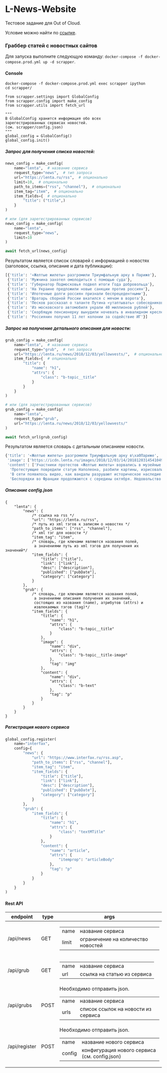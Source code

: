 # L-News-Website

Тестовое задание для Out of Cloud.

Условие можно найти по [ссылке](https://docviewer.yandex.by/view/247501341/?*=eDYcQRng1wpgyn3ZX3Tucn9xp2V7InVybCI6InlhLW1haWw6Ly8xNjc0Nzc2MTExNDI4NTMyNjEvMS4yIiwidGl0bGUiOiLQotC10YHRgtC%2B0LLQvtC1INC30LDQtNCw0L3QuNC1INC90LAg0L%2FQvtC30LjRhtC40Y4gSnVuaW9yIFB5dGhvbiBEZXZlbG9wZXIucGRmIiwidWlkIjoiMjQ3NTAxMzQxIiwieXUiOiIyNDQzNzk4NTcxNTQzNTE1OTc0Iiwibm9pZnJhbWUiOmZhbHNlLCJ0cyI6MTU0MzU5NDE1NTM5NH0%3D).

### Граббер статей с новостных сайтов

Для запуска выполните следующую команду: `docker-compose -f docker-compose.prod.yml up -d scrapper`.

#### Console

```ipython
docker-compose -f docker-compose.prod.yml exec scrapper ipython
cd scrapper/

from scrapper.settings import GlobalConfig
from scrapper.config import make_config
from scrapper.utils import fetch_url

"""
В GlobalConfig хранится информация обо всех
зарегестрированных сервисах новостей.
(см. scrapper/config.json)
"""
global_config = GlobalConfig()
global_config.init()
```

##### Запрос для получения списка новостей:

```python
news_config = make_config(
    name="lenta",  # название сервиса
    request_type="news",  # тип запроса
    url="https://lenta.ru/rss",  # опционально
    limit=10,  # опционально
    path_to_items=("rss", "channel"),  # опционально
    item_tag="item",  # опционально
    item_fields={  # опционально
        "title": ("title",)
    }
)

# или (для зарегестрированных сервисов)
news_config = make_config(
    name="lenta",
    request_type="news",
    limit=10
)

await fetch_url(news_config)
```
Результатом является список словарей с информацией о новостях
(заголовок, ссылка, описание и дата публикации):
```python
[{'title': '«Желтые жилеты» разгромили Триумфальную арку в Париже'},
 {'title': 'Мужчина захотел омолодиться с помощью суда'},
 {'title': 'Губернатор Подмосковья подвел итоги Года добровольца'},
 {'title': 'На Украине предложили новые санкции против россиян'},
 {'title': 'Ипотечные долги россиян признали беспрецедентными'},
 {'title': 'Вратарь сборной России вкатился с мячом в ворота'},
 {'title': 'Песков рассказал о таланте Путина «утаптывать» собеседников'},
 {'title': 'Из московского автомобиля украли 40 миллионов рублей'},
 {'title': 'Скорбящую пенсионерку вынудили ночевать в инвалидном кресле в аэропорту'},
 {'title': 'Россиянин получил 11 лет колонии за содействие ИГ'}]
```

##### Запрос на получение детального описания для новости:

```python
grub_config = make_config(
    name="lenta",  # название сервиса
    request_type="grub",  # тип запроса
    url="https://lenta.ru/news/2018/12/03/yellowvests/",  # опционально
    item_fields={  # опционально
        "title": {
            "name": "h1",
            "attrs": {
                "class": "b-topic__title"
            }
        }
    }
)

# или (для зарегестрированных сервисов)
grub_config = make_config(
    name="lenta",
    request_type="grub",
    url="https://lenta.ru/news/2018/12/03/yellowvests/"
)

await fetch_url(grub_config)
```
Результатом является словарь с детальным описанием новости.
```python
{'title': '«Желтые жилеты» разгромили Триумфальную арку в\xa0Париже',
 'image': ['https://icdn.lenta.ru/images/2018/12/03/14/20181203145410490/pic_eff5b32dff31a85de465c9f488f34b4c.jpg'],
 'content': ['Участники протестов «Желтые жилеты» ворвались в музейные помещения Триумфальной арки в Париже и испортили несколько экспонатов. Глава французского Центра национальных памятников сообщил о происшествии в Twitter.',
  'Протестующие повредили статую Наполеона, разбили картины, изрисовали несколько экспонатов. Ущерб, нанесенный музею, оценивается в миллион евро. После случившегося руководство решило закрыть Триумфальную арку для посетителей до окончания беспорядков в Париже.',
  'В сети появилось видео, как вандалы разрушают историческое наследие.',
  'Беспорядки во Франции продолжаются с середины октября. Недовольство жителей страны вызвала новость о повышении налога на бензин. Эта акция получила название по одежде протестующих, которые выходят на улицу в светоотражающих жилетах, как у водителей.']}
```

##### Описание config.json

```
{
    "lenta": {
        "news": {
            /* ссылка на rss */
            "url": "https://lenta.ru/rss",
            /* путь из xml тэгов к записям о новостях */
            "path_to_items": ["rss", "channel"],
            /* xml тэг для новости */
            "item_tag": "item",
            /* словарь, где ключами являются названия полей,
             а значениями путь из xml тэгов для получения их значений*/
            "item_fields": {
                "title": ["title"],
                "link": ["link"],
                "desc": ["description"],
                "published": ["pubDate"],
                "category": ["category"]
            }
        },
        "grub": {
            /* словарь, где ключами являются названия полей,
             а значениями описания получения их значений,
             состоящих из названия (name), атрибутов (attrs) и
             извлекаемых тэгов (tag)*/
            "item_fields": {
                "title": {
                    "name": "h1",
                    "attrs": {
                        "class": "b-topic__title"
                    }
                },
                "image": {
                    "name": "div",
                    "attrs": {
                        "class": "b-topic__title-image"
                    },
                    "tag": "img"
                },
                "content": {
                    "name": "div",
                    "attrs": {
                        "class": "b-text"
                    },
                    "tag": "p"
                }
            }
        }
    }
}
```

##### Регистрация нового сервиса

```python
global_config.register(
    name="interfax",
    config={
        "news": {
            "url": "https://www.interfax.ru/rss.asp",
            "path_to_items": ["rss", "channel"],
            "item_tag": "item",
            "item_fields": {
                "title": ["title"],
                "link": ["link"],
                "desc": ["description"],
                "published": ["pubDate"],
                "category": ["category"]
            }
        },
        "grub": {
            "item_fields": {
                "title": {
                    "name": "h1",
                    "attrs": {
                        "class": "textMTitle"
                    }
                },
                "content": {
                    "name": "article",
                    "attrs": {
                        "itemprop": "articleBody"
                    },
                    "tag": "p"
                }
            }
        }
    }
)
```

#### Rest API

 <table style="width:100% !important;">
    <thead>
        <tr>
            <th>endpoint</th>
            <th>type</th>
            <th>args</th>
        </tr>
    </thead>
    <tbody>
    <tr>
        <td>/api/news</td>
        <td>GET</td>
        <td>
            <table>
                <tbody>
                    <tr>
                        <td>name</td>
                        <td>название сервиса</td>
                    </tr>
                    <tr>
                        <td>limit</td>
                        <td>ограничение на количество новостей</td>
                    </tr>
                </tbody>
            </table>
        </td>
    </tr>
    <tr>
        <td>/api/grub</td>
        <td>GET</td>
        <td>
            <table>
                <tbody>
                    <tr>
                        <td>name</td>
                        <td>название сервиса</td>
                    </tr>
                    <tr>
                        <td>url</td>
                        <td>ссылка на статью из сервиса</td>
                    </tr>
                </tbody>
            </table>
        </td>
    </tr>
    <tr>
        <td>/api/grubs</td>
        <td>POST</td>
        <td>
            Необходимо отправить json.
            <table>
                <tbody>
                    <tr>
                        <td>name</td>
                        <td>название сервиса</td>
                    </tr>
                    <tr>
                        <td>urls</td>
                        <td>список ссылок на новости из сервиса</td>
                    </tr>
                </tbody>
            </table>
        </td>
    </tr>
    <tr>
        <td>/api/register</td>
        <td>POST</td>
        <td>
            Необходимо отправить json.
            <table>
                <tbody>
                    <tr>
                        <td>name</td>
                        <td>название нового сервиса</td>
                    </tr>
                    <tr>
                        <td>config</td>
                        <td>конфигурация нового сервиса (см. config.json)</td>
                    </tr>
                </tbody>
            </table>
        </td>
    </tr>
    </tbody>
 </table>
